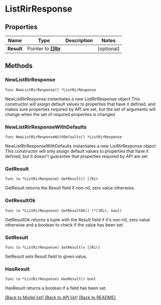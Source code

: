 # ListRirResponse

## Properties

Name | Type | Description | Notes
------------ | ------------- | ------------- | -------------
**Result** | Pointer to [**[]Rir**](Rir.md) |  | [optional] 

## Methods

### NewListRirResponse

`func NewListRirResponse() *ListRirResponse`

NewListRirResponse instantiates a new ListRirResponse object
This constructor will assign default values to properties that have it defined,
and makes sure properties required by API are set, but the set of arguments
will change when the set of required properties is changed

### NewListRirResponseWithDefaults

`func NewListRirResponseWithDefaults() *ListRirResponse`

NewListRirResponseWithDefaults instantiates a new ListRirResponse object
This constructor will only assign default values to properties that have it defined,
but it doesn't guarantee that properties required by API are set

### GetResult

`func (o *ListRirResponse) GetResult() []Rir`

GetResult returns the Result field if non-nil, zero value otherwise.

### GetResultOk

`func (o *ListRirResponse) GetResultOk() (*[]Rir, bool)`

GetResultOk returns a tuple with the Result field if it's non-nil, zero value otherwise
and a boolean to check if the value has been set.

### SetResult

`func (o *ListRirResponse) SetResult(v []Rir)`

SetResult sets Result field to given value.

### HasResult

`func (o *ListRirResponse) HasResult() bool`

HasResult returns a boolean if a field has been set.


[[Back to Model list]](../README.md#documentation-for-models) [[Back to API list]](../README.md#documentation-for-api-endpoints) [[Back to README]](../README.md)


